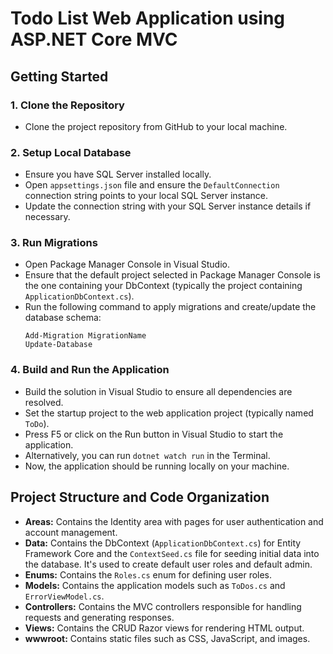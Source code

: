 # Todo List Web Application using ASP.NET Core MVC

## Getting Started

### 1. Clone the Repository
   - Clone the project repository from GitHub to your local machine.

### 2. Setup Local Database
   - Ensure you have SQL Server installed locally.
   - Open `appsettings.json` file and ensure the `DefaultConnection` connection string points to your local SQL Server instance.
   - Update the connection string with your SQL Server instance details if necessary.

### 3. Run Migrations
   - Open Package Manager Console in Visual Studio.
   - Ensure that the default project selected in Package Manager Console is the one containing your DbContext (typically the project containing `ApplicationDbContext.cs`).
   - Run the following command to apply migrations and create/update the database schema:
     ```
     Add-Migration MigrationName
     Update-Database
     ```

### 4. Build and Run the Application
   - Build the solution in Visual Studio to ensure all dependencies are resolved.
   - Set the startup project to the web application project (typically named `ToDo`).
   - Press F5 or click on the Run button in Visual Studio to start the application.
   - Alternatively, you can run `dotnet watch run` in the Terminal.
   - Now, the application should be running locally on your machine.

## Project Structure and Code Organization

- **Areas:** Contains the Identity area with pages for user authentication and account management.
- **Data:** Contains the DbContext (`ApplicationDbContext.cs`) for Entity Framework Core and the `ContextSeed.cs` file for seeding initial data into the database. It's used to create default user roles and default admin.
- **Enums:** Contains the `Roles.cs` enum for defining user roles.
- **Models:** Contains the application models such as `ToDos.cs` and `ErrorViewModel.cs`.
- **Controllers:** Contains the MVC controllers responsible for handling requests and generating responses.
- **Views:** Contains the CRUD Razor views for rendering HTML output.
- **wwwroot:** Contains static files such as CSS, JavaScript, and images.

